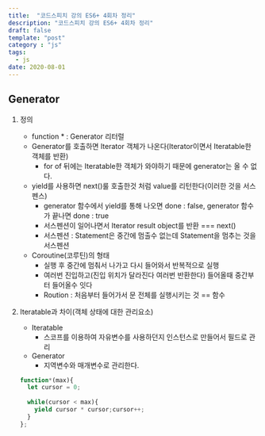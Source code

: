 ```yaml
---
title:  "코드스피치 강의 ES6+ 4회차 정리"
description: "코드스피치 강의 ES6+ 4회차 정리"
draft: false
template: "post"
category : "js"
tags:
  - js
date: 2020-08-01
---
```


## Generator
  1. 정의
      - function *  : Generator 리터럴 
      - Generator를 호출하면 Iterator 객체가 나온다(Iterator이면서 Iteratable한 객체를 반환)
          - for of 뒤에는 Iteratable한 객체가 와야하기 때문에 generator는 올 수 없다.
      - yield를 사용하면 next()룰 호출한것 처럼 value를 리턴한다(이러한 것을 서스펜스)
          - generator 함수에서 yield를 통해 나오면 done : false, generator 함수가 끝나면 done : true
          - 서스펜션이 일어나면서 Iterator result object를 반환 === next()
          - 서스펜션 : Statement은 중간에 멈출수 없는데 Statement을 멈추는 것을 서스펜션
      - Coroutine(코루틴)의 형태
          - 실행 후 중간에 멈춰서 나가고 다시 들어와서 반복적으로 실행
          - 여러번 진입하고(진입 위치가 달라진다 여러번 반환한다) 들어올때 중간부터 들어올수 잇다
          - Roution : 처음부터 들어가서 문 전체를 실행시키는 것 == 함수
 
  2. Iteratable과 차이(객체 상태에 대한 관리요소) 
      - Iteratable
          - 스코프를 이용하여 자유변수를 사용하던지 인스턴스로 만들어서 필드로 관리
      - Generator
          - 지역변수와 매개변수로 관리한다.



      ```js
      function*(max){
        let cursor = 0;
        
        while(cursor < max){
          yield cursor * cursor;cursor++;
        }
      };
      ```

<!-- ##    
이터레이너터에서는 제어문(for / while) 까지 중단 => 제네레이터 서스펜션

추상화 루프
객체안에 루프안에 상태를 보관할테니까 알아서 실행만 하면 알아서 루프가 될거야
그 푸프 개념에 대한 개념을  더욱더 추상화하면 객체가 된다

루프
1. 이터레이션 - 똑같은 행위를 반복
2. 리컬시브 - 똑같은 행위를 반복할수 없고 반복하면서 행위를 평가

모던브라우저에서는 무조건 이터러블 객체만을 받는다(리턴은 this 안에 이터레이터 객체가 있다.) 반드시 구현해야 한다
{
  [Symbol.iterator](){return this},
  data: [ {a : [1,2,3,4] , b : '-'}, [5,6,7], 8, 9]],
  next(){
    let v;
    return
    }
}

알고리즘  : 상태와 제어문을 통해 원하는 값을 얻는것 -->
